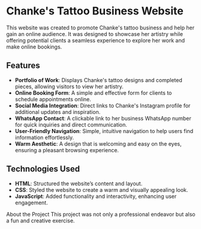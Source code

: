 # Chanke's Tattoo Business Website  

This website was created to promote Chanke's tattoo business and help her gain an online audience. It was designed to showcase her artistry while offering potential clients a seamless experience to explore her work and make online bookings.  

## Features  
- **Portfolio of Work**: Displays Chanke's tattoo designs and completed pieces, allowing visitors to view her artistry.  
- **Online Booking Form**: A simple and effective form for clients to schedule appointments online.  
- **Social Media Integration**: Direct links to Chanke's Instagram profile for additional updates and inspiration.  
- **WhatsApp Contact**: A clickable link to her business WhatsApp number for quick inquiries and direct communication.  
- **User-Friendly Navigation**: Simple, intuitive navigation to help users find information effortlessly.  
- **Warm Aesthetic**: A design that is welcoming and easy on the eyes, ensuring a pleasant browsing experience.  

## Technologies Used  
- **HTML**: Structured the website’s content and layout.  
- **CSS**: Styled the website to create a warm and visually appealing look.  
- **JavaScript**: Added functionality and interactivity, enhancing user engagement.  

About the Project
This project was not only a professional endeavor but also a fun and creative exercise. 
